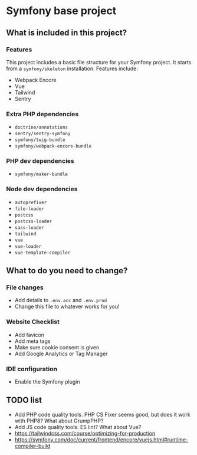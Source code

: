 Symfony base project
====================

## What is included in this project?

### Features

This project includes a basic file structure for your Symfony project. It starts from a `symfony/skeleton` installation. Features include:

- Webpack Encore
- Vue
- Tailwind
- Sentry

### Extra PHP dependencies

- `doctrine/annotations`
- `sentry/sentry-symfony`
- `symfony/twig-bundle`
- `symfony/webpack-encore-bundle`

### PHP dev dependencies

- `symfony/maker-bundle`

### Node dev dependencies
- `autoprefixer`
- `file-loader`
- `postcss`
- `postcss-loader`
- `sass-loader`
- `tailwind`
- `vue`
- `vue-loader`
- `vue-template-compiler`

## What to do you need to change?

### File changes

- Add details to `.env.acc` and `.env.prod`
- Change this file to whatever works for you!

### Website Checklist

- Add favicon
- Add meta tags
- Make sure cookie consent is given
- Add Google Analytics or Tag Manager

### IDE configuration

- Enable the Symfony plugin

## TODO list

- Add PHP code quality tools. PHP CS Fixer seems good, but does it work with PHP8? What about GrumpPHP?
- Add JS code quality tools. ES lint? What about Vue?
- https://tailwindcss.com/course/optimizing-for-production
- https://symfony.com/doc/current/frontend/encore/vuejs.html#runtime-compiler-build
